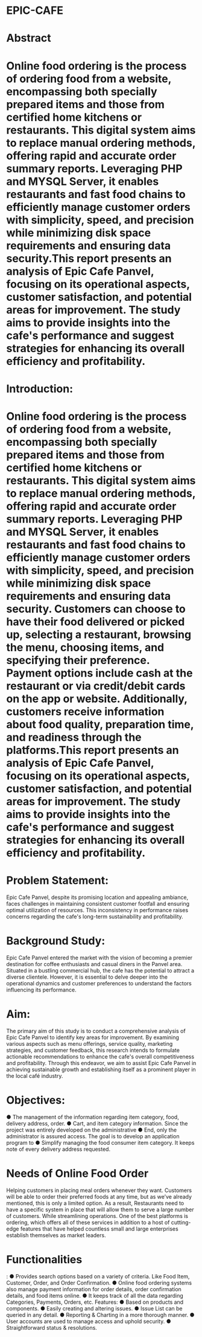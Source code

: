 # EPIC-CAFE
<h1>Abstract<h1>
Online food ordering is the process of ordering food from a website, encompassing both specially
prepared items and those from certified home kitchens or restaurants. This digital system aims to
replace manual ordering methods, offering rapid and accurate order summary reports. Leveraging
PHP and MYSQL Server, it enables restaurants and fast food chains to efficiently manage
customer orders with simplicity, speed, and precision while minimizing disk space requirements
and ensuring data security.This report presents an analysis of Epic Cafe Panvel, focusing on its
operational aspects, customer satisfaction, and potential areas for improvement. The study aims to
provide insights into the cafe's performance and suggest strategies for enhancing its overall
efficiency and profitability.<br>
 
<h1> Introduction:<h1>
Online food ordering is the process of ordering food from a website, encompassing both
specially prepared items and those from certified home kitchens or restaurants. This digital system
aims to replace manual ordering methods, offering rapid and accurate order summary reports.
Leveraging PHP and MYSQL Server, it enables restaurants and fast food chains to efficiently
manage customer orders with simplicity, speed, and precision while minimizing disk space
requirements and ensuring data security. Customers can choose to have their food delivered or
picked up, selecting a restaurant, browsing the menu, choosing items, and specifying their
preference. Payment options include cash at the restaurant or via credit/debit cards on the app or
website. Additionally, customers receive information about food quality, preparation time, and
readiness through the platforms.This report presents an analysis of Epic Cafe Panvel, focusing on
its operational aspects, customer satisfaction, and potential areas for improvement. The study aims
to provide insights into the cafe's performance and suggest strategies for enhancing its overall
efficiency and profitability.<br>
 
<h1>Problem Statement:</h1>
Epic Cafe Panvel, despite its promising location and appealing ambiance, faces challenges
in maintaining consistent customer footfall and ensuring optimal utilization of resources. This
inconsistency in performance raises concerns regarding the cafe's long-term sustainability and
profitability.<br>
 
<h1>Background Study:</h1>
Epic Cafe Panvel entered the market with the vision of becoming a premier destination for
coffee enthusiasts and casual diners in the Panvel area. Situated in a bustling commercial hub, the
cafe has the potential to attract a diverse clientele. However, it is essential to delve deeper into the
operational dynamics and customer preferences to understand the factors influencing its
performance.<br>
 
<h1>Aim:</h1>
The primary aim of this study is to conduct a comprehensive analysis of Epic Cafe Panvel
to identify key areas for improvement. By examining various aspects such as menu offerings,
service quality, marketing strategies, and customer feedback, this research intends to formulate
actionable recommendations to enhance the cafe's overall competitiveness and profitability.
Through this endeavor, we aim to assist Epic Cafe Panvel in achieving sustainable growth and
establishing itself as a prominent player in the local café industry.<br>
 
<h1>Objectives:</h1>
● The management of the information regarding item category, food, delivery address, order.
● Cart, and item category information. Since the project was entirely developed on the
administrative
● End, only the administrator is assured access. The goal is to develop an application program
to
● Simplify managing the food consumer item category. It keeps note of every delivery
address requested.
<br>
<h1>Needs of Online Food Order</h1>
Helping customers in placing meal orders whenever they want. Customers will be able to
order their preferred foods at any time, but as we’ve already mentioned, this is only a limited
option. As a result, Restaurants need to have a specific system in place that will allow them to
serve a large number of customers. While streamlining operations. One of the best platforms is
ordering, which offers all of these services in addition to a host of cutting-edge features that have
helped countless small and large enterprises establish themselves as market leaders.
<br>
 
<h1>Functionalities</h1>:
● Provides search options based on a variety of criteria. Like Food Item, Customer, Order,
and Order Confirmation.
● Online food ordering systems also manage payment information for order details, order
confirmation details, and food items online.
● It keeps track of all the data regarding Categories, Payments, Orders, etc.
Features:
● Based on products and components.
● Easily creating and altering issues.
● Issue List can be queried in any detail.
● Reporting & Charting in a more thorough manner.
● User accounts are used to manage access and uphold security.
● Straightforward status & resolutions.

 